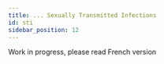 ```yaml
---
title: ... Sexually Transmitted Infections
id: sti
sidebar_position: 12
---
```


Work in progress, please read French version
